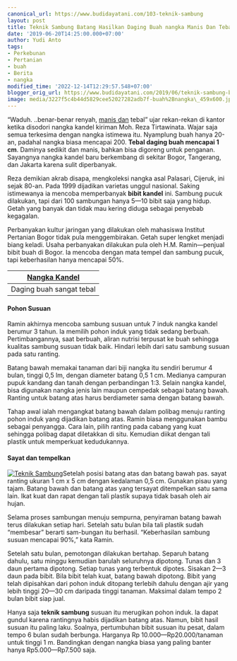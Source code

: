 ```yaml
---
canonical_url: https://www.budidayatani.com/103-teknik-sambung
layout: post
title: Teknik Sambung Batang Hasilkan Daging Buah nangka Manis Dan Tebal
date: '2019-06-20T14:25:00.000+07:00'
author: Yudi Anto
tags:
- Perkebunan
- Pertanian
- buah
- Berita
- nangka
modified_time: '2022-12-14T12:29:57.548+07:00'
blogger_orig_url: https://www.budidayatani.com/2019/06/teknik-sambung-batang-hasilkan-daging.html
image: media/3227f5c4b44d5829cee52027282adb7f-buah%2Bnangka\_459x600.jpg
---
```

“Waduh. ..benar-benar renyah, [manis dan](https://www.budidayatani.com/2019/07/raup-untung-berlipat-lewat-bisnis-dan.html) tebal” ujar rekan-rekan di kantor ketika disodori nangka kandel kiriman Moh. Reza Tirtawinata. Wajar saja semua terkesima dengan nangka istimewa itu. Nyamplung buah hanya 20-an, padahal nangka biasa mencapai 200. **Tebal daging buah mencapai 1 cm**. Daminya sedikit dan manis, bahkan bisa digoreng untuk penganan. Sayangnya nangka kandel baru berkembang di sekitar Bogor, Tangerang, dan Jakarta karena sulit diperbanyak.

Reza demikian akrab disapa, mengkoleksi nangka asal Palasari, Cijeruk, ini sejak 80-an. Pada 1999 dijadikan varietas unggul nasional. Saking istimewanya ia mencoba memperbanyak **bibit kandel** ini. Sambung pucuk dilakukan, tapi dari 100 sambungan hanya 5—10 bibit saja yang hidup. Getah yang banyak dan tidak mau kering diduga sebagai penyebab kegagalan.

Perbanyakan kultur jaringan yang dilakukan oleh mahasiswa Institut Pertanian Bogor tidak pula menggembirakan. Getah super lengket menjadi biang keladi. Usaha perbanyakan dilakukan pula oleh H.M. Ramin—penjual bibit buah di Bogor. Ia mencoba dengan mata tempel dan sambung pucuk, tapi keberhasilan hanya mencapai 50%.



| [Nangka Kandel](https://i1.wp.com/1.bp.blogspot.com/-R51uxieDIYs/XQszgXZODaI/AAAAAAAACU4/ZLL4xi8yKi4mGfRAwFqGng5b93diIas-ACLcBGAs/s1600/buah%2Bnangka_459x600.jpg?ssl=1) |
| --- |
| Daging buah sangat tebal |

#### Pohon Susuan

Ramin akhirnya mencoba sambung susuan untuk 7 induk nangka kandel berumur 3 tahun. Ia memilih pohon induk yang tidak sedang berbuah. Pertimbangannya, saat berbuah, aliran nutrisi terpusat ke buah sehingga kualitas sambung susuan tidak baik. Hindari lebih dari satu sambung susuan pada satu ranting.

Batang bawah memakai tanaman dari biji nangka itu sendiri berumur 4 bulan, tinggi 0,5 lm, dengan diameter batang 0,5 1 cm. Medianya campuran pupuk kandang dan tanah dengan perbandingan 1:3. Selain nangka kandel, bisa digunakan nangka jenis lain maupun cempedak sebagai batang bawah. Ranting untuk batang atas harus berdiameter sama dengan batang bawah.

Tahap awal ialah mengangkat batang bawah dalam polibag menuju ranting pohon induk yang dijadikan batang atas. Ramin biasa menggunakan bambu sebagai penyangga. Cara lain, pilih ranting pada cabang yang kuat sehingga polibag dapat diletakkan di situ. Kemudian diikat dengan tali plastik untuk memperkuat kedudukannya.

#### Sayat dan tempelkan

[![Teknik Sambung](https://i1.wp.com/1.bp.blogspot.com/-7QzlLBK263o/XQszYR1YOSI/AAAAAAAACU0/TttaehUr4swbyZUjuwz-TBpFp2Q-PNF7QCLcBGAs/s320/buah%2Bnangka_611x600.jpg?resize=320%2C314&ssl=1)](https://i1.wp.com/1.bp.blogspot.com/-7QzlLBK263o/XQszYR1YOSI/AAAAAAAACU0/TttaehUr4swbyZUjuwz-TBpFp2Q-PNF7QCLcBGAs/s1600/buah%2Bnangka_611x600.jpg?ssl=1)Setelah posisi batang atas dan batang bawah pas. sayat ranting ukuran 1 cm x 5 cm dengan kedalaman 0,5 cm. Gunakan pisau yang tajam. Batang bawah dan batang atas yang tersayat ditempelkan satu sama lain. Ikat kuat dan rapat dengan tali plastik supaya tidak basah oleh air hujan.

Selama proses sambungan menuju sempurna, penyiraman batang bawah terus dilakukan setiap hari. Setelah satu bulan bila tali plastik sudah “membesar” berarti sam-bungan itu berhasil. “Keberhasilan sambung susuan mencapai 90%,” kata Ramin.

Setelah satu bulan, pemotongan dilakukan bertahap. Separuh batang dahulu, satu minggu kemudian barulah seluruhnya dipotong. Tunas dan 3 daun pertama dipotong. Setiap tunas yang terbentuk dipotes. Sisakan 2—3 daun pada bibit. Bila bibit telah kuat, batang bawah dipotong. Bibit yang telah dipisahkan dari pohon induk ditopang terlebih dahulu dengan ajir yang lebih tinggi 20—30 cm daripada tinggi tanaman. Maksimal dalam tempo 2 bulan bibit siap jual.

Hanya saja **teknik sambung** susuan itu merugikan pohon induk. Ia dapat gundul karena rantingnya habis dijadikan batang atas. Namun, bibit hasil susuan itu paling laku. Soalnya, pertumbuhan bibit susuan itu pesat, dalam tempo 6 bulan sudah berbunga. Harganya Rp 10.000—Rp20.000/tanaman untuk tinggi 1 m. Bandingkan dengan nangka biasa yang paling banter hanya Rp5.000—Rp7.500 saja.

